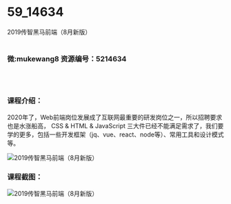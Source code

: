 # 59_14634
2019传智黑马前端（8月新版）
<br/></br>
<h3>微:mukewang8 资源编号：5214634</h3>
<br/></br>
<h3>课程介绍：</h3>
<p>2020年了，Web<a title="查看与 前端 相关的文章" target="_blank">前端</a>岗位发展成了互联网最重要的研发岗位之一，所以招聘要求也是水涨船高， CSS &amp; HTML &amp; JavaScript 三大件已经不能满足需求了，我们要学的更多，包括一些开发框架（jq、vue、react、node等）、常用工具和设计模式等。</p>
<p><img src="https://www.ko996.com/wp-content/uploads/img/2020/07/1-91-300x174.png" alt="2019传智黑马前端（8月新版）"></p>
<div class="info-desc">
<h3>课程截图：</h3>
<p><img src="https://www.ko996.com/wp-content/uploads/img/2020/07/2-92.png" alt="2019传智黑马前端（8月新版）"></p>


			
</div>
